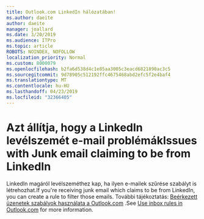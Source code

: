 ```yaml
---
title: Outlook.com LinkedIn hálózatában!
ms.author: daeite
author: daeite
manager: joallard
ms.date: 3/20/2019
ms.audience: ITPro
ms.topic: article
ROBOTS: NOINDEX, NOFOLLOW
localization_priority: Normal
ms.custom: 8000079
ms.openlocfilehash: b2fa6d538d4c1e85aa3005c3eacd6821890ac3c5
ms.sourcegitcommit: 9d78905c512192ffc4675468abd2efc5f2e4baf4
ms.translationtype: MT
ms.contentlocale: hu-HU
ms.lasthandoff: 04/23/2019
ms.locfileid: "32366405"
---
```

# <a name="issues-with-junk-email-claiming-to-be-from-linkedin"></a><span data-ttu-id="f2d38-102">Azt állítja, hogy a LinkedIn levélszemét e-mail problémák</span><span class="sxs-lookup"><span data-stu-id="f2d38-102">Issues with Junk email claiming to be from LinkedIn</span></span>

<span data-ttu-id="f2d38-103">LinkedIn magáról levélszeméthez kap, ha ilyen e-mailek szűrése szabályt is létrehozhat.</span><span class="sxs-lookup"><span data-stu-id="f2d38-103">If you're receiving junk email which claims to be from LinkedIn, you can create a rule to filter those emails.</span></span>
<span data-ttu-id="f2d38-104">További tájékoztatás: [Beérkezett üzenetek szabályok használata a Outlook.com](https://aka.ms/OutlookComInboxRules) .</span><span class="sxs-lookup"><span data-stu-id="f2d38-104">See [Use inbox rules in Outlook.com](https://aka.ms/OutlookComInboxRules) for more information.</span></span>



